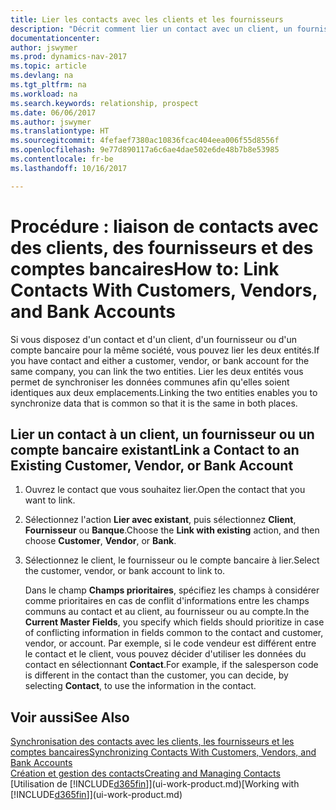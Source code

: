 ```yaml
---
title: Lier les contacts avec les clients et les fournisseurs
description: "Décrit comment lier un contact avec un client, un fournisseur, ou un compte bancaire de la même société, afin de pouvoir synchroniser les données communes."
documentationcenter: 
author: jswymer
ms.prod: dynamics-nav-2017
ms.topic: article
ms.devlang: na
ms.tgt_pltfrm: na
ms.workload: na
ms.search.keywords: relationship, prospect
ms.date: 06/06/2017
ms.author: jswymer
ms.translationtype: HT
ms.sourcegitcommit: 4fefaef7380ac10836fcac404eea006f55d8556f
ms.openlocfilehash: 9e77d890117a6c6ae4dae502e6de48b7b8e53985
ms.contentlocale: fr-be
ms.lasthandoff: 10/16/2017

---
```

# <a name="how-to-link-contacts-with-customers-vendors-and-bank-accounts"></a><span data-ttu-id="bac4c-103">Procédure : liaison de contacts avec des clients, des fournisseurs et des comptes bancaires</span><span class="sxs-lookup"><span data-stu-id="bac4c-103">How to: Link Contacts With Customers, Vendors, and Bank Accounts</span></span>
<span data-ttu-id="bac4c-104">Si vous disposez d'un contact et d'un client, d'un fournisseur ou d'un compte bancaire pour la même société, vous pouvez lier les deux entités.</span><span class="sxs-lookup"><span data-stu-id="bac4c-104">If you have contact and either a customer, vendor, or bank account for the same company, you can link the two entities.</span></span> <span data-ttu-id="bac4c-105">Lier les deux entités vous permet de synchroniser les données communes afin qu'elles soient identiques aux deux emplacements.</span><span class="sxs-lookup"><span data-stu-id="bac4c-105">Linking the two entities enables you to synchronize data that is common so that it is the same in both places.</span></span>

## <a name="link-a-contact-to-an-existing-customer-vendor-or-bank-account"></a><span data-ttu-id="bac4c-106">Lier un contact à un client, un fournisseur ou un compte bancaire existant</span><span class="sxs-lookup"><span data-stu-id="bac4c-106">Link a Contact to an Existing Customer, Vendor, or Bank Account</span></span>
1. <span data-ttu-id="bac4c-107">Ouvrez le contact que vous souhaitez lier.</span><span class="sxs-lookup"><span data-stu-id="bac4c-107">Open the contact that you want to link.</span></span>
2. <span data-ttu-id="bac4c-108">Sélectionnez l'action **Lier avec existant**, puis sélectionnez **Client**, **Fournisseur** ou **Banque**.</span><span class="sxs-lookup"><span data-stu-id="bac4c-108">Choose the **Link with existing** action, and then choose **Customer**, **Vendor**, or **Bank**.</span></span>
3. <span data-ttu-id="bac4c-109">Sélectionnez le client, le fournisseur ou le compte bancaire à lier.</span><span class="sxs-lookup"><span data-stu-id="bac4c-109">Select the customer, vendor, or bank account to link to.</span></span>

   <span data-ttu-id="bac4c-110">Dans le champ **Champs prioritaires**, spécifiez les champs à considérer comme prioritaires en cas de conflit d'informations entre les champs communs au contact et au client, au fournisseur ou au compte.</span><span class="sxs-lookup"><span data-stu-id="bac4c-110">In the **Current Master Fields**, you specify which fields should prioritize in case of conflicting information in fields common to the contact and customer, vendor, or account.</span></span> <span data-ttu-id="bac4c-111">Par exemple, si le code vendeur est différent entre le contact et le client, vous pouvez décider d'utiliser les données du contact en sélectionnant **Contact**.</span><span class="sxs-lookup"><span data-stu-id="bac4c-111">For example, if the salesperson code is different in the contact than the customer, you can decide, by selecting **Contact**, to use the information in the contact.</span></span>

## <a name="see-also"></a><span data-ttu-id="bac4c-112">Voir aussi</span><span class="sxs-lookup"><span data-stu-id="bac4c-112">See Also</span></span>
[<span data-ttu-id="bac4c-113">Synchronisation des contacts avec les clients, les fournisseurs et les comptes bancaires</span><span class="sxs-lookup"><span data-stu-id="bac4c-113">Synchronizing Contacts With Customers, Vendors, and Bank Accounts</span></span>](marketing-synchronize-contacts-customers-vendors-bank-accounts.md)  
[<span data-ttu-id="bac4c-114">Création et gestion des contacts</span><span class="sxs-lookup"><span data-stu-id="bac4c-114">Creating and Managing Contacts</span></span>](marketing-contacts.md)  
<span data-ttu-id="bac4c-115">[Utilisation de [!INCLUDE[d365fin](includes/d365fin_md.md)]](ui-work-product.md)</span><span class="sxs-lookup"><span data-stu-id="bac4c-115">[Working with [!INCLUDE[d365fin](includes/d365fin_md.md)]](ui-work-product.md)</span></span>  

